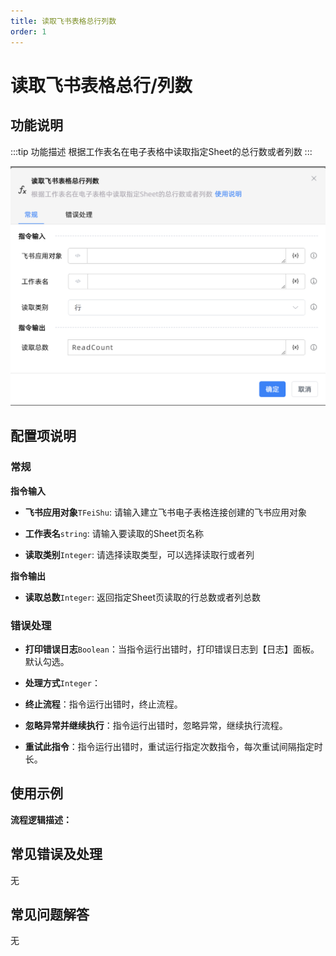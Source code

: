 ```yaml
---
title: 读取飞书表格总行列数
order: 1
---
```


# 读取飞书表格总行/列数

## 功能说明

:::tip 功能描述
根据工作表名在电子表格中读取指定Sheet的总行数或者列数
:::

![读取飞书表格总行/列数](../../../../assets/读取飞书表格总行列数_command.png)

## 配置项说明

### 常规

**指令输入**

- **飞书应用对象**`TFeiShu`: 请输入建立飞书电子表格连接创建的飞书应用对象

- **工作表名**`string`: 请输入要读取的Sheet页名称

- **读取类别**`Integer`: 请选择读取类型，可以选择读取行或者列


**指令输出**

- **读取总数**`Integer`: 返回指定Sheet页读取的行总数或者列总数

### 错误处理

- **打印错误日志**`Boolean`：当指令运行出错时，打印错误日志到【日志】面板。默认勾选。

- **处理方式**`Integer`：

 - **终止流程**：指令运行出错时，终止流程。

 - **忽略异常并继续执行**：指令运行出错时，忽略异常，继续执行流程。

 - **重试此指令**：指令运行出错时，重试运行指定次数指令，每次重试间隔指定时长。

## 使用示例

**流程逻辑描述：** 

## 常见错误及处理

无

## 常见问题解答

无

